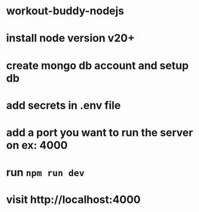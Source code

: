 # workout-buddy-nodejs

# install node version v20+

# create mongo db account and setup db

# add secrets in .env file

# add a port you want to run the server on ex: 4000

# run `npm run dev`

# visit http://localhost:4000
